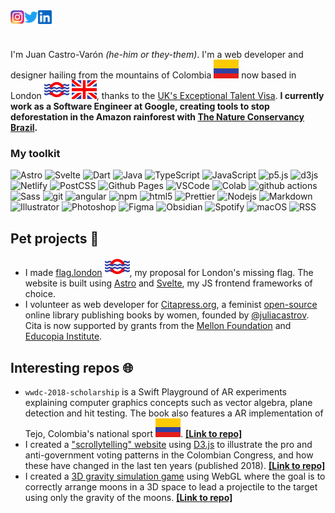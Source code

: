<a href="https://www.instagram.com/jcastrovaron/">
  <img align="left" alt="Juan's Instagram" width="22px" src="https://raw.githubusercontent.com/jjcastro/jjcastro/main/instagram.png" />
</a>
<!--<a href="https://discord.gg/XTW52Kt">
  <img align="left" alt="Juan's Discord" width="22px" src="https://raw.githubusercontent.com/jjcastro/jjcastro/main/discord.svg" />
</a>-->
<a href="https://twitter.com/jcastrovaron">
  <img align="left" alt="Juan's Twitter" width="22px" src="https://raw.githubusercontent.com/jjcastro/jjcastro/main/twitter.svg" />
</a>
<a href="https://www.linkedin.com/in/castrovaron/">
  <img align="left" alt="Juan's LinkedIn" width="22px" src="https://raw.githubusercontent.com/jjcastro/jjcastro/main/linkedin.svg" />
</a>

<br /><br />

I'm Juan Castro-Varón *(he-him or they-them)*. I'm a web developer and designer hailing from the mountains of Colombia ![Colombia Flag](./CO.svg) now based in London [![London Flag](./LON.svg)](https://flag.london/) ![UK Flag](./GB.svg), thanks to the [UK's Exceptional Talent Visa](https://technation.io/visa/). **I currently work as a Software Engineer at Google, creating tools to stop deforestation in the Amazon rainforest with [The Nature Conservancy Brazil](https://blog.google/intl/pt-br/novidades/iniciativas/sustentabilidade-com-google-ajudando-preservar-a-floresta-amazonica/).**

### My toolkit
<p>  <img alt="Astro" src="https://img.shields.io/badge/Astro-0C1222?style=flat-square&logo=astro&logoColor=white" />  <img alt="Svelte" src="https://img.shields.io/badge/Svelte-4A4A55?style=flat-square&logo=svelte&logoColor=white" />
  <img alt="Dart" src="https://img.shields.io/badge/dart-%230175C2.svg?style=flat-square&logo=dart&logoColor=white" />
  <img alt="Java" src="https://img.shields.io/badge/java-%23ED8B00.svg?style=flat-square&logo=openjdk&logoColor=white" />
  <img alt="TypeScript" src="https://img.shields.io/badge/-TypeScript-007ACC?style=flat-square&logo=typescript&logoColor=white" />
  <img alt="JavaScript" src="https://img.shields.io/badge/JavaScript-323330?style=flat-square&logo=javascript&logoColor=white" />
<img alt="p5.js" src="https://img.shields.io/badge/p5%20js-ED225D?style=flat-square&logo=p5dotjs&logoColor=white" />
  <img alt="d3js" src="https://img.shields.io/badge/-D3.js-F9A03C?style=flat-square&logo=d3.js&logoColor=white" />
  <img alt="Netlify" src="https://img.shields.io/badge/Netlify-00C7B7?style=flat-square&logo=netlify&logoColor=white" />
  <img alt="PostCSS" src="https://img.shields.io/badge/postcss-DD3A0A?style=flat-square&logo=postcss&logoColor=white" />
  <img alt="Github Pages" src="https://img.shields.io/badge/GitHub%20Pages-222222?style=flat-square&logo=GitHub%20Pages&logoColor=white" />
  <img alt="VSCode" src="https://img.shields.io/badge/VSCode-0078D4?style=flat-square&logo=visual%20studio%20code&logoColor=white" />
 <img alt="Colab" src="https://img.shields.io/badge/Colab-F9AB00?style=flat-square&logo=googlecolab&logoColor=white" />
  <img alt="github actions" src="https://img.shields.io/badge/-Github_Actions-2088FF?style=flat-square&logo=github-actions&logoColor=white" />
  <img alt="Sass" src="https://img.shields.io/badge/-Sass-CC6699?style=flat-square&logo=sass&logoColor=white" />
  <img alt="git" src="https://img.shields.io/badge/-Git-F05032?style=flat-square&logo=git&logoColor=white" />
  <img alt="angular" src="https://img.shields.io/badge/-Angular-DD0031?style=flat-square&logo=angular&logoColor=white" />
  <img alt="npm" src="https://img.shields.io/badge/-NPM-CB3837?style=flat-square&logo=npm&logoColor=white" />
  <img alt="html5" src="https://img.shields.io/badge/-HTML5-E34F26?style=flat-square&logo=html5&logoColor=white" />
  <img alt="Prettier" src="https://img.shields.io/badge/-Prettier-F7B93E?style=flat-square&logo=prettier&logoColor=white" />  <img alt="Nodejs" src="https://img.shields.io/badge/-Nodejs-43853d?style=flat-square&logo=Node.js&logoColor=white" />
  <img alt="Markdown" src="https://img.shields.io/badge/markdown-%23000000.svg?style=flat-square&logo=markdown&logoColor=white" />
  <img alt="Illustrator" src="https://img.shields.io/badge/adobe%20illustrator-%23FF9A00.svg?style=flat-square&logo=adobe%20illustrator&logoColor=white" />
  <img alt="Photoshop" src="https://img.shields.io/badge/adobe%20photoshop-%2331A8FF.svg?style=flat-square&logo=adobe%20photoshop&logoColor=white" />
  <img alt="Figma" src="https://img.shields.io/badge/figma-%23F24E1E.svg?style=flat-square&logo=figma&logoColor=white" />
  <img alt="Obsidian" src="https://img.shields.io/badge/Obsidian-%23483699.svg?style=flat-square&logo=obsidian&logoColor=white" />
  <img alt="Spotify" src="https://img.shields.io/badge/Spotify-1ED760?style=flat-square&logo=spotify&logoColor=white" />
  <img alt="macOS" src="https://img.shields.io/badge/mac%20os-000000?style=flat-square&logo=macos&logoColor=white" />
  <img alt="RSS" src="https://img.shields.io/badge/rss-F88900?style=flat-square&logo=rss&logoColor=white" />
</p>

## Pet projects 🐰

- I made [flag.london](https://flag.london/) ![London Flag](./LON.svg), my proposal for London's missing flag. The website is built using [Astro](https://astro.build/) and [Svelte](https://svelte.dev/), my JS frontend frameworks of choice. 
- I volunteer as web developer for [Citapress.org](https://citapress.org/), a feminist [open-source](https://github.com/citapress/citapress) online library publishing books by women, founded by [@juliacastrov](https://github.com/juliacastrov). Cita is now supported by grants from the [Mellon Foundation](https://www.mellon.org/) and [Educopia Institute](https://educopia.org/). 

## Interesting repos 🌐


- `wwdc-2018-scholarship` is a Swift Playground of AR experiments explaining computer graphics concepts such as vector algebra, plane detection and hit testing. The book also features a AR implementation of Tejo, Colombia's national sport ![Colombia Flag](./CO.svg). **[[Link to repo]](https://github.com/jjcastro/wwdc-2018-scholarship)** 
- I created a ["scrollytelling" website](http://congreso.castrovaron.com) using [D3.js](https://d3js.org/) to illustrate the pro and anti-government voting patterns in the Colombian Congress, and how these have changed in the last ten years (published 2018). **[[Link to repo]](https://github.com/jjcastro/colombianSenateVotingPatterns)** 
- I created a [3D gravity simulation game](https://jjcastro.github.io/gravity-game-simulation/) using WebGL where the goal is to correctly arrange moons in a 3D space to lead a projectile to the target using only the gravity of the moons. **[[Link to repo]](https://github.com/jjcastro/gravity-game-simulation)** 


